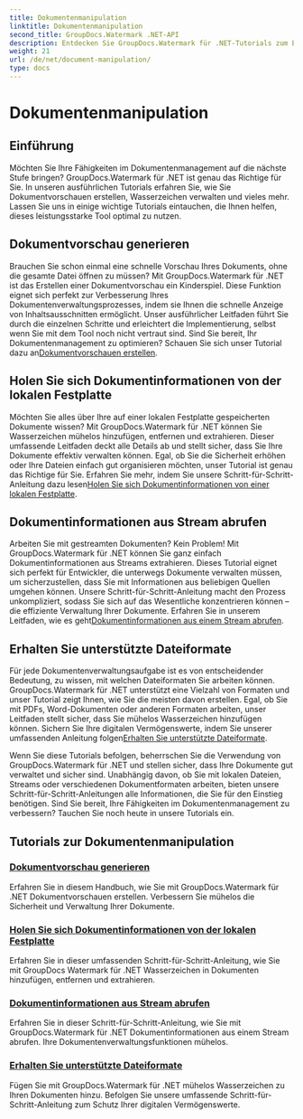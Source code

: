 ```yaml
---
title: Dokumentenmanipulation
linktitle: Dokumentenmanipulation
second_title: GroupDocs.Watermark .NET-API
description: Entdecken Sie GroupDocs.Watermark für .NET-Tutorials zum Erstellen von Dokumentvorschauen und zum Verwalten von Wasserzeichen. Verbessern Sie die Dokumentensicherheit und -verwaltung.
weight: 21
url: /de/net/document-manipulation/
type: docs
---
```

# Dokumentenmanipulation

## Einführung

Möchten Sie Ihre Fähigkeiten im Dokumentenmanagement auf die nächste Stufe bringen? GroupDocs.Watermark für .NET ist genau das Richtige für Sie. In unseren ausführlichen Tutorials erfahren Sie, wie Sie Dokumentvorschauen erstellen, Wasserzeichen verwalten und vieles mehr. Lassen Sie uns in einige wichtige Tutorials eintauchen, die Ihnen helfen, dieses leistungsstarke Tool optimal zu nutzen.


## Dokumentvorschau generieren
 Brauchen Sie schon einmal eine schnelle Vorschau Ihres Dokuments, ohne die gesamte Datei öffnen zu müssen? Mit GroupDocs.Watermark für .NET ist das Erstellen einer Dokumentvorschau ein Kinderspiel. Diese Funktion eignet sich perfekt zur Verbesserung Ihres Dokumentenverwaltungsprozesses, indem sie Ihnen die schnelle Anzeige von Inhaltsausschnitten ermöglicht. Unser ausführlicher Leitfaden führt Sie durch die einzelnen Schritte und erleichtert die Implementierung, selbst wenn Sie mit dem Tool noch nicht vertraut sind. Sind Sie bereit, Ihr Dokumentenmanagement zu optimieren? Schauen Sie sich unser Tutorial dazu an[Dokumentvorschauen erstellen](./generate-document-preview/).

## Holen Sie sich Dokumentinformationen von der lokalen Festplatte
Möchten Sie alles über Ihre auf einer lokalen Festplatte gespeicherten Dokumente wissen? Mit GroupDocs.Watermark für .NET können Sie Wasserzeichen mühelos hinzufügen, entfernen und extrahieren. Dieser umfassende Leitfaden deckt alle Details ab und stellt sicher, dass Sie Ihre Dokumente effektiv verwalten können. Egal, ob Sie die Sicherheit erhöhen oder Ihre Dateien einfach gut organisieren möchten, unser Tutorial ist genau das Richtige für Sie. Erfahren Sie mehr, indem Sie unsere Schritt-für-Schritt-Anleitung dazu lesen[Holen Sie sich Dokumentinformationen von einer lokalen Festplatte](./get-document-info-local-disk/).

## Dokumentinformationen aus Stream abrufen
 Arbeiten Sie mit gestreamten Dokumenten? Kein Problem! Mit GroupDocs.Watermark für .NET können Sie ganz einfach Dokumentinformationen aus Streams extrahieren. Dieses Tutorial eignet sich perfekt für Entwickler, die unterwegs Dokumente verwalten müssen, um sicherzustellen, dass Sie mit Informationen aus beliebigen Quellen umgehen können. Unsere Schritt-für-Schritt-Anleitung macht den Prozess unkompliziert, sodass Sie sich auf das Wesentliche konzentrieren können – die effiziente Verwaltung Ihrer Dokumente. Erfahren Sie in unserem Leitfaden, wie es geht[Dokumentinformationen aus einem Stream abrufen](./get-document-info-stream/).

## Erhalten Sie unterstützte Dateiformate
 Für jede Dokumentenverwaltungsaufgabe ist es von entscheidender Bedeutung, zu wissen, mit welchen Dateiformaten Sie arbeiten können. GroupDocs.Watermark für .NET unterstützt eine Vielzahl von Formaten und unser Tutorial zeigt Ihnen, wie Sie die meisten davon erstellen. Egal, ob Sie mit PDFs, Word-Dokumenten oder anderen Formaten arbeiten, unser Leitfaden stellt sicher, dass Sie mühelos Wasserzeichen hinzufügen können. Sichern Sie Ihre digitalen Vermögenswerte, indem Sie unserer umfassenden Anleitung folgen[Erhalten Sie unterstützte Dateiformate](./get-supported-file-formats/).

Wenn Sie diese Tutorials befolgen, beherrschen Sie die Verwendung von GroupDocs.Watermark für .NET und stellen sicher, dass Ihre Dokumente gut verwaltet und sicher sind. Unabhängig davon, ob Sie mit lokalen Dateien, Streams oder verschiedenen Dokumentformaten arbeiten, bieten unsere Schritt-für-Schritt-Anleitungen alle Informationen, die Sie für den Einstieg benötigen. Sind Sie bereit, Ihre Fähigkeiten im Dokumentenmanagement zu verbessern? Tauchen Sie noch heute in unsere Tutorials ein.
## Tutorials zur Dokumentenmanipulation
### [Dokumentvorschau generieren](./generate-document-preview/)
Erfahren Sie in diesem Handbuch, wie Sie mit GroupDocs.Watermark für .NET Dokumentvorschauen erstellen. Verbessern Sie mühelos die Sicherheit und Verwaltung Ihrer Dokumente.
### [Holen Sie sich Dokumentinformationen von der lokalen Festplatte](./get-document-info-local-disk/)
Erfahren Sie in dieser umfassenden Schritt-für-Schritt-Anleitung, wie Sie mit GroupDocs Watermark für .NET Wasserzeichen in Dokumenten hinzufügen, entfernen und extrahieren.
### [Dokumentinformationen aus Stream abrufen](./get-document-info-stream/)
Erfahren Sie in dieser Schritt-für-Schritt-Anleitung, wie Sie mit GroupDocs.Watermark für .NET Dokumentinformationen aus einem Stream abrufen. Ihre Dokumentenverwaltungsfunktionen mühelos.
### [Erhalten Sie unterstützte Dateiformate](./get-supported-file-formats/)
Fügen Sie mit GroupDocs.Watermark für .NET mühelos Wasserzeichen zu Ihren Dokumenten hinzu. Befolgen Sie unsere umfassende Schritt-für-Schritt-Anleitung zum Schutz Ihrer digitalen Vermögenswerte.